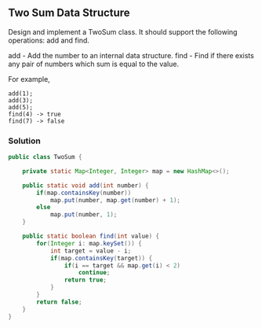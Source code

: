 ## Two Sum Data Structure

Design and implement a TwoSum class. It should support the following operations: add and find.

add - Add the number to an internal data structure.
find - Find if there exists any pair of numbers which sum is equal to the value.

For example,
```
add(1);
add(3);
add(5);
find(4) -> true
find(7) -> false
```

### Solution

```java
public class TwoSum {

    private static Map<Integer, Integer> map = new HashMap<>();

    public static void add(int number) {
        if(map.containsKey(number))
            map.put(number, map.get(number) + 1);
        else
            map.put(number, 1);
    }

    public static boolean find(int value) {
        for(Integer i: map.keySet()) {
            int target = value - i;
            if(map.containsKey(target)) {
                if(i == target && map.get(i) < 2)
                    continue;
                return true;
            }
        }
        return false;
    }
}

```
